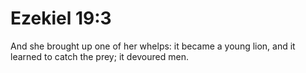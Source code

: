 # Ezekiel 19:3

And she brought up one of her whelps: it became a young lion, and it learned to catch the prey; it devoured men.